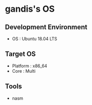 # gandis's OS 

## Development Environment
- OS : Ubuntu 18.04 LTS

## Target OS
- Platform : x86_64 
- Core : Multi

## Tools
- nasm

